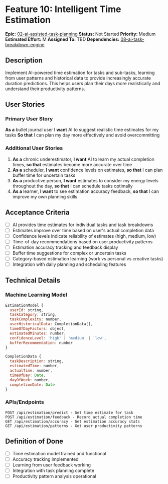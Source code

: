 # Feature 10: Intelligent Time Estimation

**Epic:** [02-ai-assisted-task-planning](../epics/02-ai-assisted-task-planning.md)
**Status:** Not Started
**Priority:** Medium
**Estimated Effort:** M
**Assigned To:** TBD
**Dependencies:** [08-ai-task-breakdown-engine](08-ai-task-breakdown-engine.md)

## Description

Implement AI-powered time estimation for tasks and sub-tasks, learning from user patterns and historical data to provide increasingly accurate duration predictions. This helps users plan their days more realistically and understand their productivity patterns.

## User Stories

### Primary User Story
**As a** bullet journal user
**I want** AI to suggest realistic time estimates for my tasks
**So that** I can plan my day more effectively and avoid overcommitting

### Additional User Stories
1. **As a** chronic underestimator, **I want** AI to learn my actual completion times, **so that** estimates become more accurate over time
2. **As a** scheduler, **I want** confidence levels on estimates, **so that** I can plan buffer time for uncertain tasks
3. **As a** productive person, **I want** estimates to consider my energy levels throughout the day, **so that** I can schedule tasks optimally
4. **As a** learner, **I want** to see estimation accuracy feedback, **so that** I can improve my own planning skills

## Acceptance Criteria

- [ ] AI provides time estimates for individual tasks and task breakdowns
- [ ] Estimates improve over time based on user's actual completion data
- [ ] Confidence levels indicate reliability of estimates (high, medium, low)
- [ ] Time-of-day recommendations based on user productivity patterns
- [ ] Estimation accuracy tracking and feedback display
- [ ] Buffer time suggestions for complex or uncertain tasks
- [ ] Category-based estimation learning (work vs personal vs creative tasks)
- [ ] Integration with daily planning and scheduling features

## Technical Details

### Machine Learning Model
```javascript
EstimationModel {
  userId: string,
  taskCategory: string,
  taskComplexity: number,
  userHistoricalData: CompletionData[],
  timeOfDayFactors: object,
  estimatedMinutes: number,
  confidenceLevel: 'high' | 'medium' | 'low',
  bufferRecommendation: number
}

CompletionData {
  taskDescription: string,
  estimatedTime: number,
  actualTime: number,
  timeOfDay: Date,
  dayOfWeek: number,
  completionDate: Date
}
```

### APIs/Endpoints
```
POST /api/estimation/predict - Get time estimate for task
POST /api/estimation/feedback - Record actual completion time
GET /api/estimation/accuracy - Get estimation accuracy stats
GET /api/estimation/patterns - Get user productivity patterns
```

## Definition of Done

- [ ] Time estimation model trained and functional
- [ ] Accuracy tracking implemented
- [ ] Learning from user feedback working
- [ ] Integration with task planning complete
- [ ] Productivity pattern analysis operational